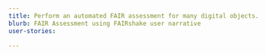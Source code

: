 ```yaml
---
title: Perform an automated FAIR assessment for many digital objects.
blurb: FAIR Assessment using FAIRshake user narrative
user-stories:

---
```



